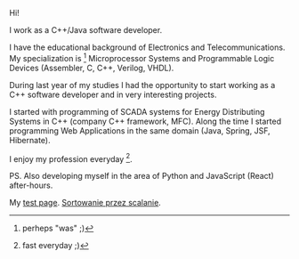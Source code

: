 Hi!

I work as a C++/Java software developer.

I have the educational background of Electronics and Telecommunications.
My specialization is [^1] Microprocessor Systems and Programmable Logic Devices (Assembler, C, C++, Verilog, VHDL).

During last year of my studies I had the opportunity to start working as a C++ software developer and in very interesting projects.

I started with programming of SCADA systems for Energy Distributing Systems in C++ (company C++ framework, MFC).
Along the time I started programming Web Applications in the same domain (Java, Spring, JSF, Hibernate).

I enjoy my profession everyday [^2].

PS. Also developing myself in the area of Python and JavaScript (React) after-hours.

[^1]: perheps "was" ;)
[^2]: fast everyday ;)

My [test page](test).
[Sortowanie przez scalanie](rsc/mergesort).
